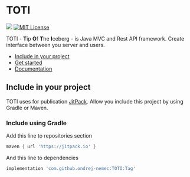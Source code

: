 # TOTI

[![](https://jitpack.io/v/ondrej-nemec/MVC.svg)](https://jitpack.io/#ondrej-nemec/MVC)
[![MIT License](http://img.shields.io/badge/license-MIT-green.svg) ](https://github.com/ondrej-nemec/MVC/blob/master/LICENSE)

TOTI - **T**ip **O**f **T**he **I**ceberg - is Java MVC and Rest API framework. Create interface between you server and users.

* [Include in your project](#include-in-your-project)
* [Get started](doc/get-started.md)
* [Documentation]()
	
## Include in your project

TOTI uses for publication <a href="https://jitpack.io/">JitPack</a>. Allow you include this project by using Gradle or Maven.

### Include using Gradle

Add this line to repositories section
```gradle
maven { url 'https://jitpack.io' }
```
And this line to dependencies
```gradle
implementation 'com.github.ondrej-nemec:TOTI:Tag'
```